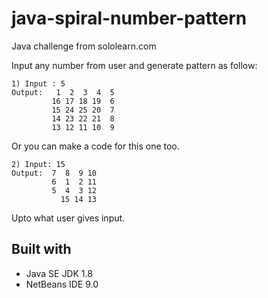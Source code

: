 # java-spiral-number-pattern
Java challenge from sololearn.com

Input any number from user and generate pattern as follow: 

    1) Input : 5 
    Output:   1  2  3  4  5 
             16 17 18 19  6 
             15 24 25 20  7 
             14 23 22 21  8 
             13 12 11 10  9 
             
Or you can make a code for this one too. 

    2) Input: 15 
    Output:  7  8  9 10 
             6  1  2 11 
             5  4  3 12 
               15 14 13 
               
Upto what user gives input. 

## Built with

 - Java SE JDK 1.8
 - NetBeans IDE 9.0
